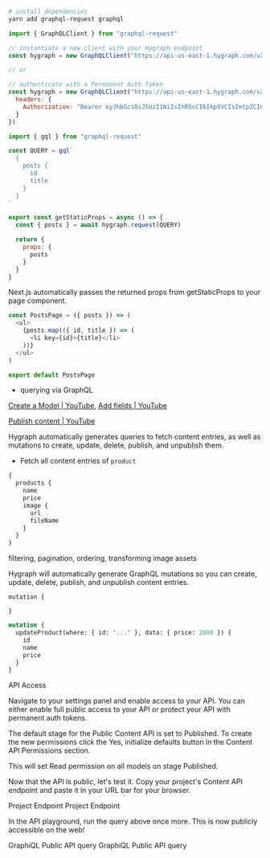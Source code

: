 ```bash
# install dependencies
yarn add graphql-request graphql
```

```js
import { GraphQLClient } from "graphql-request"

// instantiate a new client with your Hygraph endpoint
const hygraph = new GraphQLClient("https://api-us-east-1.hygraph.com/v2/clbq4ju4z13gl01uuf7xi0ulm/master")

// or

// authenticate with a Permanent Auth Token
const hygraph = new GraphQLClient("https://api-us-east-1.hygraph.com/v2/clbq4ju4z13gl01uuf7xi0ulm/master", {
  headers: {
    Authorization: "Bearer eyJhbGciOiJSUzI1NiIsInR5cCI6IkpXVCIsImtpZCI6Ik1qYzFORUUzTUVaQk9EZzBNVGsyT1RVME1VTTRSa1ZEUkRRNFFVRkJOVVpHUmtaRk0wWkNRZyJ9.eyJodHRwczovL2dyYXBoY21zLmNvbS9sb2dpbnNDb3VudCI6MSwiaHR0cHM6Ly9ncmFwaGNtcy5jb20vZmxhZ3MiOnt9LCJpc3MiOiJodHRwczovL2F1dGguZ3JhcGhjbXMuY29tLyIsInN1YiI6ImdpdGh1Ynw3MDUyODM0NiIsImF1ZCI6IjhWV1NkeVVodFpUNDNuQWlwcjJmaktSaGpKbXA4c1l5IiwiaWF0IjoxNjcxMTU4NDI2LCJleHAiOjE2NzE3NjMyMjYsInNpZCI6Imhrd2J4T3lqN3QyOVFhUDJqZlFULVNxeEVPWXhFNmJMIiwibm9uY2UiOiIxdVlmU0hKQjd3fjZtYjRKaFlBWS5TbzBTelpEZkdGYSJ9.PRugKmozmxP12dJZyRJhJi4Brn4rRrm8Kv-ASpzKcOKGhvincsPcd56cF4r_ijOaXWpa3mLTI704vbpmiNlhwXtfI0RCyT6A5SaLZJR9QbDhoJlsNupo5TG-xLfXlN85qmMlbMK9g3foDLOk0KKSc6L33U-bM0E_yNOpGkyiM_Q6xkRwynyCYCaUxNgbMVRfjoz5oyGXVr6PhSe7tiugP7SS3opHqgU3aXnoMiEMIxoPdJjrP6-xj7dxjcLWf9tXrVi2Z7_G9mUfvGDvQgJ8sJ9PsL3fmcKSG_jAR3GCHjudJoLxIhnVqtTI7TVRzNq_NBt409tf_o9OlLwYFcC3LQ"
  }
})
```

```js
import { gql } from "graphql-request"

const QUERY = gql`
  {
    posts {
      id
      title
    }
  }
`

export const getStaticProps = async () => {
  const { posts } = await hygraph.request(QUERY)

  return {
    props: {
      posts
    }
  }
}
```

Next.js automatically passes the returned props from getStaticProps to your page component.

```js
const PostsPage = ({ posts }) => (
  <ul>
    {posts.map(({ id, title }) => (
      <li key={id}>{title}</li>
    ))}
  </ul>
)

export default PostsPage
```

- querying via GraphQL

[Create a Model | YouTube](https://youtu.be/gDlWGrg8nxw), [Add fields | YouTube](https://youtu.be/W1x2OOFt7Ro)

[Publish content | YouTube](https://youtu.be/FOhtCIUgsvw)

Hygraph automatically generates queries to fetch content entries, as well as mutations to create, update, delete, publish, and unpublish them.

- Fetch all content entries of `product`

```GraphQL
{
  products {
    name
    price
    image {
      url
      fileName
    }
  }
}
```

filtering, pagination, ordering, transforming image assets

Hygraph will automatically generate GraphQL mutations so you can create, update, delete, publish, and unpublish content entries.

```
mutation {

}
```

```GraphQL
mutation {
  updateProduct(where: { id: "..." }, data: { price: 2000 }) {
    id
    name
    price
  }
}
```

API Access

Navigate to your settings panel and enable access to your API. You can either enable full public access to your API or protect your API with permanent auth tokens.

The default stage for the Public Content API is set to Published. To create the new permissions click the Yes, initialize defaults button in the Content API Permissions section.

This will set Read permission on all models on stage Published.

Now that the API is public, let's test it. Copy your project's Content API endpoint and paste it in your URL bar for your browser.

Project Endpoint
Project Endpoint

In the API playground, run the query above once more. This is now publicly accessible on the web!

GraphiQL Public API query
GraphiQL Public API query
